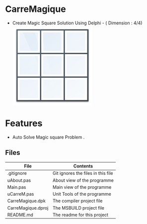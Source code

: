 # CarreMagique
- Create Magic Square Solution Using Delphi
                                            - ( Dimension : 4/4)                     
![](CarreMagique_.png) 



# Features  
- Auto Solve Magic square Problem . 









## Files

| File | Contents | 
| --- | --- |
| .gitignore | Git ignores the files in this file |
| uAbout.pas | About view of the programme |
| Main.pas | Main view of the programme |
| uCarreM.pas| Unit Tools of the programme |
| CarreMagique.dpk | The compiler project file |
| CarreMagique.dproj | The MSBUILD project file |
| README.md | The readme for this project |
